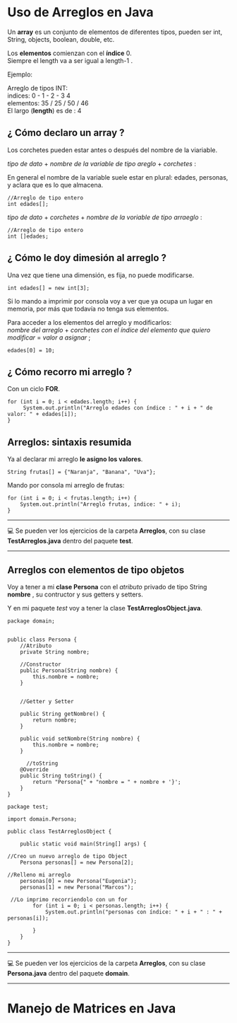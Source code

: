 # Uso de Arreglos en Java


Un **array** es un conjunto de elementos de diferentes tipos, pueden ser int, String, objects, boolean, double, etc.<br>

Los **elementos** comienzan con el **índice** 0. <br>
Siempre el length va a ser igual a length-1 .<br>

Ejemplo: <br>

Arreglo de tipos INT: <br>
indices:  0  -  1  -  2  -  3  4<br>
elementos: 35 / 25 / 50 / 46 <br>
El largo (**length**) es de : 4 <br>

## ¿ Cómo declaro un array ?

Los corchetes pueden estar antes o después del nombre de la viariable. <br>

*tipo de dato* + *nombre de la variable de tipo areglo* + *corchetes* : <br>

En general el nombre de la variable suele estar en plural: edades, personas, y aclara que es lo que almacena. <br>

```
//Arreglo de tipo entero
int edades[];
```      
 
 *tipo de dato* + *corchetes* + *nombre de la voriable de tipo arraeglo* : <br>
 
 ```
//Arreglo de tipo entero
int []edades;
```  

## ¿ Cómo le doy dimesión al arreglo ?

Una vez que tiene una dimensión, es fija, no puede modificarse. <br>

``` 
int edades[] = new int[3];
``` 

Si lo mando a imprimir por consola voy a ver que ya ocupa un lugar en memoria, por más que todavía no tenga sus elementos. <br>


Para acceder a los elementos del arreglo y modificarlos: <br>
*nombre del arreglo* + *corchetes con el índice del elemento que quiero modificar* = *valor a asignar* ; <br>

``` 
edades[0] = 10;
``` 
    
## ¿ Cómo recorro mi arreglo ?

Con un ciclo **FOR**. <br>


```
for (int i = 0; i < edades.length; i++) {
     System.out.println("Arreglo edades con índice : " + i + " de valor: " + edades[i]);
}
```

## Arreglos: sintaxis resumida

Ya al declarar mi arreglo **le asigno los valores**. <br>

```
String frutas[] = {"Naranja", "Banana", "Uva"};
```

Mando por consola mi arreglo de frutas: <br>

```
for (int i = 0; i < frutas.length; i++) {
    System.out.println("Arreglo frutas, indice: " + i);
} 
```
    
---

:computer: Se pueden ver los ejercicios de la carpeta **Arreglos**, con su clase **TestArreglos.java** dentro del paquete **test**. <br>

---


## Arreglos con elementos de tipo objetos

Voy a tener a mi **clase Persona** con el *atributo* privado de tipo String **nombre** , su contructor y sus getters y setters. <br>

Y en mi paquete *test* voy a tener la clase **TestArreglosObject.java**. <br>

``` 
package domain;


public class Persona {
    //Atributo
    private String nombre;
    
    //Constructor
    public Persona(String nombre) {
        this.nombre = nombre;
    }
    
    
    //Getter y Setter

    public String getNombre() {
        return nombre;
    }

    public void setNombre(String nombre) {
        this.nombre = nombre;
    }
    
      //toString
    @Override
    public String toString() {
        return "Persona{" + "nombre = " + nombre + '}';
    }
}
``` 


```  
package test;

import domain.Persona;

public class TestArreglosObject {

    public static void main(String[] args) {
    
//Creo un nuevo arreglo de tipo Object
    Persona personas[] = new Persona[2];

//Relleno mi arreglo    
    personas[0] = new Persona("Eugenia");
    personas[1] = new Persona("Marcos");
    
 //Lo imprimo recorriendolo con un for
        for (int i = 0; i < personas.length; i++) {
            System.out.println("personas con índice: " + i + " : " + personas[i]);
          
        }   
    }
}
```  

---

:computer: Se pueden ver los ejercicios de la carpeta **Arreglos**, con su clase **Persona.java** dentro del paquete **domain**. <br>


---

# Manejo de Matrices en Java
